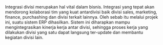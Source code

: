 Integrasi divisi merupakan hal vital dalam bisnis. Integrasi yang tepat akan mendorong kolaborasi tim yang kuat antardivisi baik divisi sales, marketing, finance, purchashing dan divisi terkait lainnya. Oleh sebab itu melalui projek ini, suatu sistem ERP dihasilkan. Sistem ini diharapkan mampu mengintegrasikan kinerja kerja antar divisi, sehingga proses kerja yang dilakukan divisi yang satu dapat langsung ter-update dan membantu kegiatan divisi lain.
